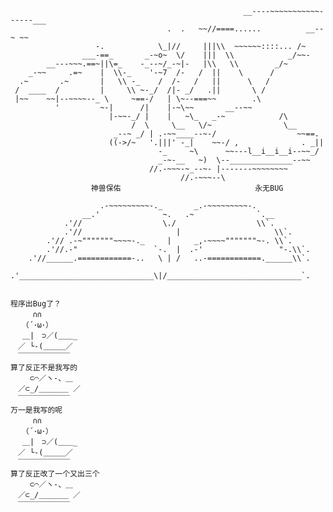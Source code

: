	                                                    __----~~~~~~~~~~~------___
	                                   .  .   ~~//====......          __--~ ~~
	                   -.            \_|//     |||\\  ~~~~~~::::... /~
	                ___-==_       _-~o~  \/    |||  \\            _/~~-
	        __---~~~.==~||\=_    -_--~/_-~|-   |\\   \\        _/~
	    _-~~     .=~    |  \\-_    '-~7  /-   /  ||    \      /
	  .~       .~       |   \\ -_    /  /-   /   ||      \   /
	 /  ____  /         |     \\ ~-_/  /|- _/   .||       \ /
	 |~~    ~~|--~~~~--_ \     ~==-/   | \~--===~~        .\
	          '         ~-|      /|    |-~\~~       __--~~
	                      |-~~-_/ |    |   ~\_   _-~            /\
	                           /  \     \__   \/~                \__
	                       _--~ _/ | .-~~____--~-/                  ~~==.
	                      ((->/~   '.|||' -_|    ~~-/ ,              . _||
	                                 -_     ~\      ~~---l__i__i__i--~~_/
	                                 _-~-__   ~)  \--______________--~~
	                               //.-~~~-~_--~- |-------~~~~~~~~
	                                      //.-~~~--\
	                  神兽保佑								永无BUG

						.-~~~~~~~~~-._       _.-~~~~~~~~~-.
					__.'              ~.   .~              `.__
				.'//                  \./                  \\`.
				.'//                     |                     \\`.
			.'// .-~"""""""~~~~-._     |     _,-~~~~"""""""~-. \\`.
			.'//.-"                 `-.  |  .-'                 "-.\\`.
		.'//______.============-..   \ | /   ..-============.______\\`.
		.'______________________________\|/______________________________`.


	程序出Bug了？
	　　　∩∩
	　　（´･ω･）
	　 ＿|　⊃／(＿＿_
	　／ └-(＿＿＿／
	　￣￣￣￣￣￣￣
	算了反正不是我写的
	　　 ⊂⌒／ヽ-、＿
	　／⊂_/＿＿＿＿ ／
	　￣￣￣￣￣￣￣
	万一是我写的呢
	　　　∩∩
	　　（´･ω･）
	　 ＿|　⊃／(＿＿_
	　／ └-(＿＿＿／
	　￣￣￣￣￣￣￣
	算了反正改了一个又出三个
	　　 ⊂⌒／ヽ-、＿
	　／⊂_/＿＿＿＿ ／
	　￣￣￣￣￣￣￣